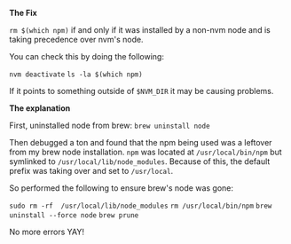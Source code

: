 **The Fix**

`rm $(which npm)` if and only if it was installed by a non-nvm node and is taking precedence over nvm's node.

You can check this by doing the following:

`nvm deactivate`
`ls -la $(which npm)`

If it points to something outside of `$NVM_DIR` it may be causing problems.

**The explanation**

First, uninstalled node from brew: `brew uninstall node`

Then debugged a ton and found that the npm being used was a leftover from my brew node installation. `npm` was located at `/usr/local/bin/npm` but symlinked to `/usr/local/lib/node_modules`.
Because of this, the default prefix was taking over and set to `/usr/local`.

So performed the following to ensure brew's node was gone:

`sudo rm -rf  /usr/local/lib/node_modules`
`rm /usr/local/bin/npm`
`brew uninstall --force node`
`brew prune`

No more errors YAY!
